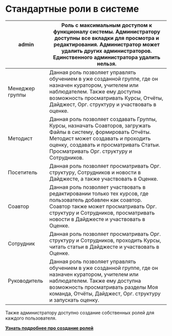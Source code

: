 # Стандартные роли в системе


| **admin**   | **Роль с максимальным доступом к функционалу системы. Администратору доступны все вкладки для просмотра и редактирования. Администратор может удалить других администраторов. Единственного администратора удалить нельзя.**   |
|----|----|
| Менеджер группы | Данная роль позволяет управлять обучением в уже созданной группе, где он назначен куратором, учителем или наблюдателем. Также ему доступна возможность просматривать Курсы, Отчёты, Дайджест, Орг. структуру и участвовать в оценке.   |
| Методист   |   Данная роль позволяет создавать Группы, Курсы, назначать Соавторов, загружать Файлы в систему, формировать Отчёты. Методист может создавать и проходить оценку, создавать и просматривать Статьи. Просматривать Орг. структуру и Сотрудников.   |
| Посетитель   |   Данная роль позволяет просматривать Орг. структуру, Сотрудников и новости в Дайджесте, а также участвовать в Оценке.   |
| Соавтор   | Данная роль позволяет участвовать в редактировании только тех курсов, где пользователь добавлен как соавтор. Соавтор также может просматривать Орг. структуру и Сотрудников, просматривать новости в Дайджесте и участвовать в Оценке.   |
| Сотрудник   |   Данная роль позволяет просматривать Орг. структуру и Сотрудников, проходить Курсы, читать статьи в Дайджесте и участвовать в Оценке.   |
| Руководитель | Данная роль позволяет управлять обучением в уже созданной группе, где он назначен куратором, учителем или наблюдателем. Также ему доступна возможность просматривать разделы Моя команда, Отчёты, Дайджест, Орг. структуру и запускать оценку.   |


Также администратору доступно создание собственных ролей для каждого пользователя.

**[Узнать подробнее про создание ролей](/doc/roli-kLCy3QHsYU)**